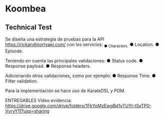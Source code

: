 # Koombea
## Technical Test

Se diseña una estrategia de pruebas para la API https://rickandmortyapi.com/ con los servicios:
<sub>● Characters.</sub>
● Location.
● Episode.

Teniendo en cuenta las principales validaciones:
● Status code.
● Response payload.
● Response headers.

Adicionando otros validaciones, como por ejemplo:
● Response Time.
● Filter validation.

Para la implementación se hace uso de KarateDSL y POM.

ENTREGABLES
Video evidencia: https://drive.google.com/drive/folders/1FkYoMzEwgBd1vTUYI-tSxTP0-VyrvY11?usp=sharing
